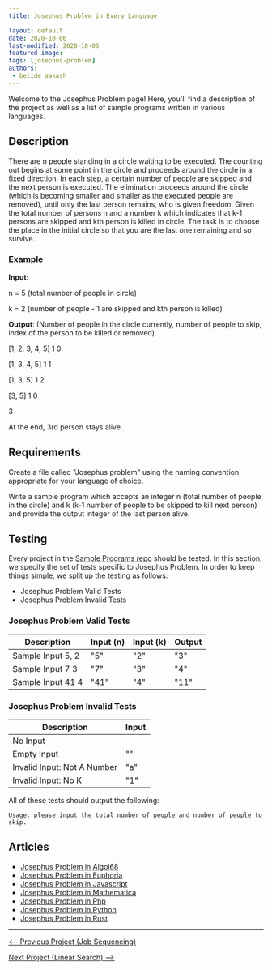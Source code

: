 ```yaml
---
title: Josephus Problem in Every Language

layout: default
date: 2020-10-06
last-modified: 2020-10-06
featured-image: 
tags: [josephus-problem]
authors:
 - belide_aakash
---
```


Welcome to the Josephus Problem page! Here, you'll find a description of the project as well as a list of sample programs written in various languages.

## Description

There are n people standing in a circle waiting to be executed. The counting out begins at some point in the circle and proceeds around the circle in a fixed direction. In each step, a certain number of people are skipped and the next person is executed. The elimination proceeds around the circle (which is becoming smaller and smaller as the executed people are removed), until only the last person remains, who is given freedom. Given the total number of persons n and a number k which indicates that k-1 persons are skipped and kth person is killed in circle. The task is to choose the place in the initial circle so that you are the last one remaining and so survive.

### Example

__Input:__

n = 5 (total number of people in circle)

k = 2 (number of people - 1 are skipped and kth person is killed)

__Output__: (Number of people in the circle currently, number of people to skip, index of the person to be killed or removed)

[1, 2, 3, 4, 5] 1 0

[1, 3, 4, 5] 1 1

[1, 3, 5] 1 2

[3, 5] 1 0

3

At the end, 3rd person stays alive.


## Requirements

Create a file called "Josephus problem" using the naming convention appropriate for your language of choice.

Write a sample program which accepts an integer n (total number of people in the circle) and k (k-1 number of people to be skipped to kill next person) and provide the output integer of the last person alive.


## Testing

Every project in the [Sample Programs repo](https://github.com/TheRenegadeCoder/sample-programs) should be tested.
In this section, we specify the set of tests specific to Josephus Problem.
In order to keep things simple, we split up the testing as follows:

- Josephus Problem Valid Tests
- Josephus Problem Invalid Tests

### Josephus Problem Valid Tests

| Description | Input (n) | Input (k) | Output |
| ----------- | --------- | --------- | ------ |
| Sample Input 5, 2 | "5" | "2" | "3" |
| Sample Input 7 3 | "7" | "3" | "4" |
| Sample Input 41 4 | "41" | "4" | "11" |

### Josephus Problem Invalid Tests

| Description | Input |
| ----------- | ----- |
| No Input |  |
| Empty Input | "" |
| Invalid Input: Not A Number | "a" |
| Invalid Input: No K | "1" |

All of these tests should output the following:

```
Usage: please input the total number of people and number of people to skip.
```


## Articles

- [Josephus Problem in Algol68](https://sampleprograms.io/projects/josephus-problem/algol68)
- [Josephus Problem in Euphoria](https://sampleprograms.io/projects/josephus-problem/euphoria)
- [Josephus Problem in Javascript](https://sampleprograms.io/projects/josephus-problem/javascript)
- [Josephus Problem in Mathematica](https://sampleprograms.io/projects/josephus-problem/mathematica)
- [Josephus Problem in Php](https://sampleprograms.io/projects/josephus-problem/php)
- [Josephus Problem in Python](https://sampleprograms.io/projects/josephus-problem/python)
- [Josephus Problem in Rust](https://sampleprograms.io/projects/josephus-problem/rust)

***

<nav class="project-nav">

<div id="prev" markdown="1">

[<-- Previous Project (Job Sequencing)](https://sampleprograms.io/projects/job-sequencing)

</div>

<div id="next" markdown="1">

[Next Project (Linear Search) -->](https://sampleprograms.io/projects/linear-search)

</div>

</nav>